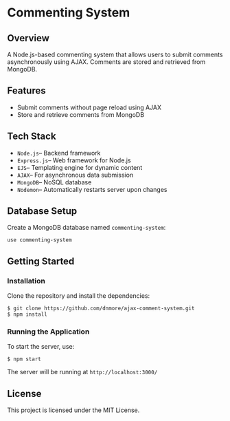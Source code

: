 # Commenting System
## Overview
A Node.js-based commenting system that allows users to submit comments asynchronously using AJAX. Comments are stored and retrieved from MongoDB.

## Features

- Submit comments without page reload using AJAX
- Store and retrieve comments from MongoDB


## Tech Stack

- `Node.js`– Backend framework
- `Express.js`– Web framework for Node.js
- `EJS`– Templating engine for dynamic content
- `AJAX`– For asynchronous data submission
- `MongoDB`– NoSQL database
- `Nodemon`– Automatically restarts server upon changes

## Database Setup

Create a MongoDB database named  `commenting-system`:

```
use commenting-system

```

## Getting Started
### Installation

Clone the repository and install the dependencies:

```
$ git clone https://github.com/dnmore/ajax-comment-system.git
$ npm install

```
### Running the Application
To start the server, use:

```
$ npm start

```

The server will be running at `http://localhost:3000/`

## License

This project is licensed under the MIT License.
